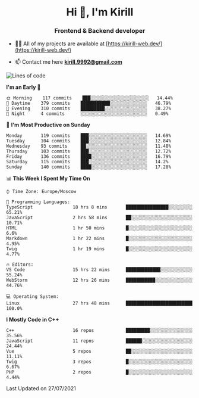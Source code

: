<h1 align="center">Hi 👋, I'm Kirill</h1>
<h3 align="center">Frontend & Backend developer</h3>

- 👨‍💻 All of my projects are available at [https://kirill-web.dev/](https://kirill-web.dev/)

- 📫 Contact me here **kirill.9992@gmail.com**











<!--START_SECTION:waka-->
![Lines of code](https://img.shields.io/badge/From%20Hello%20World%20I%27ve%20Written-149745%20lines%20of%20code-blue)

**I'm an Early 🐤** 

```text
🌞 Morning    117 commits    ███░░░░░░░░░░░░░░░░░░░░░░   14.44% 
🌆 Daytime    379 commits    ███████████░░░░░░░░░░░░░░   46.79% 
🌃 Evening    310 commits    █████████░░░░░░░░░░░░░░░░   38.27% 
🌙 Night      4 commits      ░░░░░░░░░░░░░░░░░░░░░░░░░   0.49%

```
📅 **I'm Most Productive on Sunday** 

```text
Monday       119 commits    ███░░░░░░░░░░░░░░░░░░░░░░   14.69% 
Tuesday      104 commits    ███░░░░░░░░░░░░░░░░░░░░░░   12.84% 
Wednesday    93 commits     ██░░░░░░░░░░░░░░░░░░░░░░░   11.48% 
Thursday     103 commits    ███░░░░░░░░░░░░░░░░░░░░░░   12.72% 
Friday       136 commits    ████░░░░░░░░░░░░░░░░░░░░░   16.79% 
Saturday     115 commits    ███░░░░░░░░░░░░░░░░░░░░░░   14.2% 
Sunday       140 commits    ████░░░░░░░░░░░░░░░░░░░░░   17.28%

```


📊 **This Week I Spent My Time On** 

```text
⌚︎ Time Zone: Europe/Moscow

💬 Programming Languages: 
TypeScript               18 hrs 8 mins       ████████████████░░░░░░░░░   65.21% 
JavaScript               2 hrs 58 mins       ██░░░░░░░░░░░░░░░░░░░░░░░   10.71% 
HTML                     1 hr 50 mins        █░░░░░░░░░░░░░░░░░░░░░░░░   6.6% 
Markdown                 1 hr 22 mins        █░░░░░░░░░░░░░░░░░░░░░░░░   4.95% 
Twig                     1 hr 19 mins        █░░░░░░░░░░░░░░░░░░░░░░░░   4.77%

🔥 Editors: 
VS Code                  15 hrs 22 mins      █████████████░░░░░░░░░░░░   55.24% 
WebStorm                 12 hrs 26 mins      ███████████░░░░░░░░░░░░░░   44.76%

💻 Operating System: 
Linux                    27 hrs 48 mins      █████████████████████████   100.0%

```

**I Mostly Code in C++** 

```text
C++                      16 repos            █████████░░░░░░░░░░░░░░░░   35.56% 
JavaScript               11 repos            ██████░░░░░░░░░░░░░░░░░░░   24.44% 
Vue                      5 repos             ██░░░░░░░░░░░░░░░░░░░░░░░   11.11% 
Twig                     3 repos             █░░░░░░░░░░░░░░░░░░░░░░░░   6.67% 
PHP                      2 repos             █░░░░░░░░░░░░░░░░░░░░░░░░   4.44%

```



 Last Updated on 27/07/2021
<!--END_SECTION:waka-->
